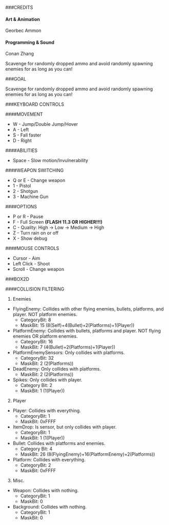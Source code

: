 ###CREDITS

#### Art & Animation
Georbec Ammon

#### Programming & Sound
Conan Zhang

Scavenge for randomly dropped ammo and avoid randomly spawning enemies for as long as you can!

###GOAL

Scavenge for randomly dropped ammo and avoid randomly spawning enemies for as long as you can!

###KEYBOARD CONTROLS

####MOVEMENT

* W - Jump/Double Jump/Hover
* A - Left
* S - Fall faster
* D - Right

####ABILITIES
* Space - Slow motion/Invulnerability

####WEAPON SWITCHING
* Q or E - Change weapon
* 1 - Pistol
* 2 - Shotgun
* 3 - Machine Gun

####OPTIONS
* P or R - Pause
* F - Full Screen **(FLASH 11.3 OR HIGHER!!!)**
* C - Quality: High -> Low -> Medium -> High
* Z - Turn rain on or off
* X - Show debug

####MOUSE CONTROLS

* Cursor - Aim
* Left Click - Shoot
* Scroll - Change weapon

###BOX2D

####COLLISION FILTERING

1. Enemies
  * FlyingEnemy: Collides with other flying enemies, bullets, platforms, and player. NOT platform enemies. 
    * CategoryBit: 8 
    * MaskBit: 15 (8(Self)+4(Bullet)+2(Platforms)+1(Player))
  * PlatformEnemy: Collides with bullets, platforms and player. NOT flying enemies OR platform enemies. 
    * CategoryBit: 16 
    * MaskBit: 7 (4(Bullet)+2(Platforms)+1(Player))
  * PlatformEnemySensors: Only collides with platforms. 
    * CategoryBit: 32 
    * MaskBit: 2 (2(Platforms))
  * DeadEnemy: Only collides with platforms. 
    * MaskBit: 2 (2(Platforms))
  * Spikes: Only collides with player. 
    * Category Bit: 2 
    * MaskBit: 1 (1(Player))

2. Player
  * Player: Collides with everything. 
    * CategoryBit: 1 
    * MaskBit: 0xFFFF
  * ItemDrop: Is sensor, but only collides with player. 
    * CategoryBit: 1 
    * MaskBit: 1 (1(Player))
  * Bullet: Collides with platforms and enemies. 
    * Category Bit: 4 
    * MaskBit: 26 (8(FlyingEnemy)+16(PlatformEnemy)+2(Platforms))
  * Platform: Collides with everything. 
    * CategoryBit: 2 
    * MaskBit: 0xFFFF

3. Misc.
  * Weapon: Collides with nothing. 
    * CategoryBit: 1 
    * MaskBit: 0
  * Background: Collides with nothing. 
    * CategoryBit: 1 
    * MaskBit: 0
